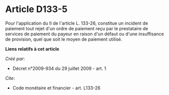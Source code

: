 # Article D133-5

Pour l'application du II de l'article L. 133-26, constitue un incident de paiement tout rejet d'un ordre de paiement reçu par
le prestataire de services de paiement du payeur en raison d'un défaut ou d'une insuffisance de provision, quel que soit le
moyen de paiement utilisé.

**Liens relatifs à cet article**

_Créé par_:

  - Décret n°2009-934 du 29 juillet 2009 - art. 1

_Cite_:

  - Code monétaire et financier - art. L133-26
